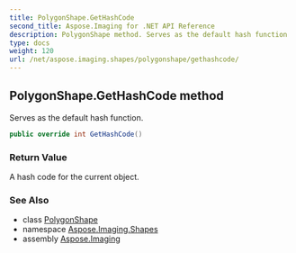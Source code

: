 ```yaml
---
title: PolygonShape.GetHashCode
second_title: Aspose.Imaging for .NET API Reference
description: PolygonShape method. Serves as the default hash function
type: docs
weight: 120
url: /net/aspose.imaging.shapes/polygonshape/gethashcode/
---
```

## PolygonShape.GetHashCode method

Serves as the default hash function.

```csharp
public override int GetHashCode()
```

### Return Value

A hash code for the current object.

### See Also

* class [PolygonShape](../)
* namespace [Aspose.Imaging.Shapes](../../polygonshape/)
* assembly [Aspose.Imaging](../../../)


